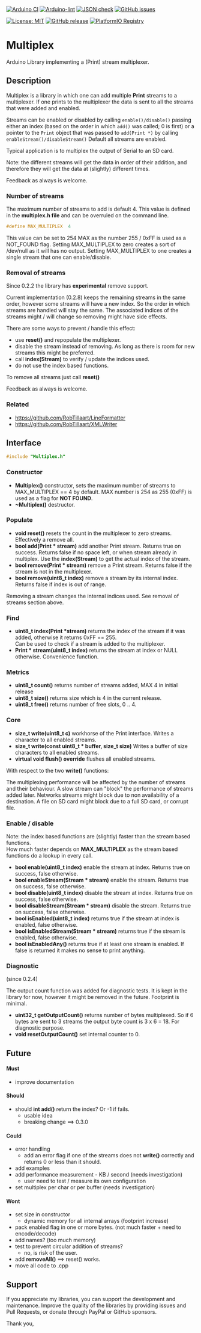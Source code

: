 
[![Arduino CI](https://github.com/RobTillaart/Multiplex/workflows/Arduino%20CI/badge.svg)](https://github.com/marketplace/actions/arduino_ci)
[![Arduino-lint](https://github.com/RobTillaart/Multiplex/actions/workflows/arduino-lint.yml/badge.svg)](https://github.com/RobTillaart/Multiplex/actions/workflows/arduino-lint.yml)
[![JSON check](https://github.com/RobTillaart/Multiplex/actions/workflows/jsoncheck.yml/badge.svg)](https://github.com/RobTillaart/Multiplex/actions/workflows/jsoncheck.yml)
[![GitHub issues](https://img.shields.io/github/issues/RobTillaart/Multiplex.svg)](https://github.com/RobTillaart/Multiplex/issues)

[![License: MIT](https://img.shields.io/badge/license-MIT-green.svg)](https://github.com/RobTillaart/Multiplex/blob/master/LICENSE)
[![GitHub release](https://img.shields.io/github/release/RobTillaart/Multiplex.svg?maxAge=3600)](https://github.com/RobTillaart/Multiplex/releases)
[![PlatformIO Registry](https://badges.registry.platformio.org/packages/robtillaart/library/Multiplex.svg)](https://registry.platformio.org/libraries/robtillaart/Multiplex)


# Multiplex

Arduino Library implementing a (Print) stream multiplexer.


## Description

Multiplex is a library in which one can add multiple **Print** streams to a multiplexer.
If one prints to the multiplexer the data is sent to all the streams that were added and enabled.

Streams can be enabled or disabled by calling `enable()/disable()` passing either an index 
(based on the order in which `add()` was called; 0 is first) 
or a pointer to the `Print` object that was passed to `add(Print *)` by calling `enableStream()/disableStream()`
Default all streams are enabled.

Typical application is to multiplex the output of Serial to an SD card.

Note: the different streams will get the data in order of their addition,
and therefore they will get the data at (slightly) different times.

Feedback as always is welcome.


### Number of streams

The maximum number of streams to add is default 4. 
This value is defined in the **multiplex.h file** and can be overruled on the command line. 

```cpp
#define MAX_MULTIPLEX  4
```

This value can be set to 254 MAX as the number 255 / 0xFF is used as a NOT_FOUND flag.
Setting MAX_MULTIPLEX to zero creates a sort of /dev/null as it will has no output.
Setting MAX_MULTIPLEX to one creates a single stream that one can enable/disable.


### Removal of streams

Since 0.2.2 the library has **experimental** remove support.


Current implementation (0.2.8) keeps the remaining streams in the same order, 
however some streams will have a new index.
So the order in which streams are handled will stay the same.
The associated indices of the streams might / will change so removing might have side effects.

There are some ways to prevent / handle this effect:
- use **reset()** and repopulate the multiplexer. 
- disable the stream instead of removing. As long as there is room for new streams this might be preferred.
- call **index(Stream)** to verify / update the indices used.
- do not use the index based functions. 

To remove all streams just call **reset()**

Feedback as always is welcome.


### Related

- https://github.com/RobTillaart/LineFormatter
- https://github.com/RobTillaart/XMLWriter


## Interface

```cpp
#include "Multiplex.h"
```

### Constructor

- **Multiplex()** constructor, 
sets the maximum number of streams to MAX_MULTIPLEX == 4 by default. 
MAX number is 254 as 255 (0xFF) is used as a flag for **NOT FOUND**.
- **~Multiplex()** destructor.

### Populate

- **void reset()** resets the count in the multiplexer to zero streams.
Effectively a remove all.
- **bool add(Print \* stream)** add another Print stream. 
Returns true on success. 
Returns false if no space left, or when stream already in multiplex.
Use the **index(Stream)** to get the actual index of the stream.
- **bool remove(Print \* stream)** remove a Print stream. 
Returns false if the stream is not in the multiplexer.
- **bool remove(uint8_t index)** remove a stream by its internal index.
Returns false if index is out of range.

Removing a stream changes the internal indices used. See removal of streams section above.

### Find

- **uint8_t index(Print \*stream)** returns the index of the stream if it was added,
otherwise it returns 0xFF == 255.  
Can be used to check if a stream is added to the multiplexer.
- **Print \* stream(uint8_t index)** returns the stream at index or NULL otherwise.
Convenience function.

### Metrics 

- **uint8_t count()** returns number of streams added, MAX 4 in initial release
- **uint8_t size()** returns size which is 4 in the current release.
- **uint8_t free()** returns number of free slots, 0 .. 4.

### Core

- **size_t write(uint8_t c)** workhorse of the Print interface. 
Writes a character to all enabled streams.
- **size_t write(const uint8_t \* buffer, size_t size)** 
Writes a buffer of size characters to all enabled streams.
- **virtual void flush() override** flushes all enabled streams.

With respect to the two **write()** functions:

The multiplexing performance will be affected by the number of streams and their behaviour. 
A slow stream can "block" the performance of streams added later.
Networks streams might block due to non availability of a destination. 
A file on SD card might block due to a full SD card, or corrupt file.

### Enable / disable

Note: the index based functions are (slightly) faster than the stream based functions.  
How much faster depends on **MAX_MULTIPLEX** as the stream based functions do a lookup in every call. 
- **bool enable(uint8_t index)** enable the stream at index.
Returns true on success, false otherwise.
- **bool enableStream(Stream \* stream)** enable the stream.
Returns true on success, false otherwise.
- **bool disable(uint8_t index)** disable the stream at index.
Returns true on success, false otherwise.
- **bool disableStream(Stream \* stream)** disable the stream.
Returns true on success, false otherwise.
- **bool isEnabled(uint8_t index)** returns true if the stream at index is enabled,
false otherwise.
- **bool isEnabledStream(Stream \* stream)** returns true if the stream is enabled,
false otherwise.
- **bool isEnabledAny()** returns true if at least one stream is enabled. 
If false is returned it makes no sense to print anything.

### Diagnostic

(since 0.2.4)

The output count function was added for diagnostic tests. 
It is kept in the library for now, however it might be removed in the future.
Footprint is minimal.

- **uint32_t getOutputCount()** returns number of bytes multiplexed.
So if 6 bytes are sent to 3 streams the output byte count is 3 x 6 = 18.
For diagnostic purpose.
- **void resetOutputCount()** set internal counter to 0.


## Future

#### Must

- improve documentation

#### Should

- should **int add()** return the index? Or -1 if fails.
  - usable idea
  - breaking change  ==> 0.3.0

#### Could

- error handling
  - add an error flag if one of the streams does not **write()**
correctly and returns 0 or less than it should.
- add examples
- add performance measurement - KB / second (needs investigation)
  - user need to test / measure its own configuration
- set multiplex per char or per buffer (needs investigation)

#### Wont

- set size in constructor 
  - dynamic memory for all internal arrays (footprint increase)
- pack enabled flag in one or more bytes. 
  (not much faster + need to encode/decode)
- add names?
  (too much memory)
- test to prevent circular addition of streams?
  - no, is risk of the user.
- add **removeAll()** ==> reset() works.
- move all code to .cpp

## Support

If you appreciate my libraries, you can support the development and maintenance.
Improve the quality of the libraries by providing issues and Pull Requests, or
donate through PayPal or GitHub sponsors.

Thank you,

